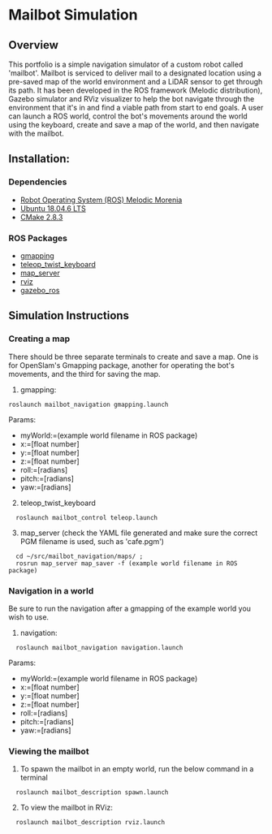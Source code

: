 # Mailbot Simulation

## Overview

This portfolio is a simple navigation simulator of a custom robot called 'mailbot'. Mailbot is serviced to deliver mail to a designated location using a pre-saved map of the world environment and a LiDAR sensor to get through its path. It has been developed in the ROS framework (Melodic distribution), Gazebo simulator and RViz visualizer to help the bot navigate through the environment that it's in and find a viable path from start to end goals. A user can launch a ROS world, control the bot's movements around the world using the keyboard, create and save a map of the world, and then navigate with the mailbot.

## Installation:

### Dependencies

- [Robot Operating System (ROS) Melodic Morenia](http://wiki.ros.org/melodic)
- [Ubuntu 18.04.6 LTS](https://releases.ubuntu.com/18.04/)
- [CMake 2.8.3](https://cmake.org/)

### ROS Packages

- [gmapping](http://wiki.ros.org/gmapping)
- [teleop_twist_keyboard](http://wiki.ros.org/teleop_twist_keyboard)
- [map_server](http://wiki.ros.org/map_server)
- [rviz](http://wiki.ros.org/rviz)
- [gazebo_ros](http://wiki.ros.org/gazebo_ros)


## Simulation Instructions

### Creating a map
There should be three separate terminals to create and save a map. One is for OpenSlam's Gmapping package, another for operating the bot's movements, and the third for saving the map.
1. gmapping:
```
roslaunch mailbot_navigation gmapping.launch
```
Params:
* myWorld:=(example world filename in ROS package)
* x:=[float number]
* y:=[float number]
* z:=[float number]
* roll:=[radians]
* pitch:=[radians]
* yaw:=[radians]

2. teleop_twist_keyboard
```
  roslaunch mailbot_control teleop.launch
```
3. map_server (check the YAML file generated and make sure the correct PGM filename is used, such as 'cafe.pgm')
```
  cd ~/src/mailbot_navigation/maps/ ;
  rosrun map_server map_saver -f (example world filename in ROS package)
```

### Navigation in a world
Be sure to run the navigation after a gmapping of the example world you wish to use.
1. navigation:
```
  roslaunch mailbot_navigation navigation.launch
```
Params:
* myWorld:=(example world filename in ROS package)
* x:=[float number]
* y:=[float number]
* z:=[float number]
* roll:=[radians]
* pitch:=[radians]
* yaw:=[radians]

### Viewing the mailbot
1. To spawn the mailbot in an empty world, run the below command in a terminal
```
  roslaunch mailbot_description spawn.launch
```
2. To view the mailbot in RViz:
```
  roslaunch mailbot_description rviz.launch
```
